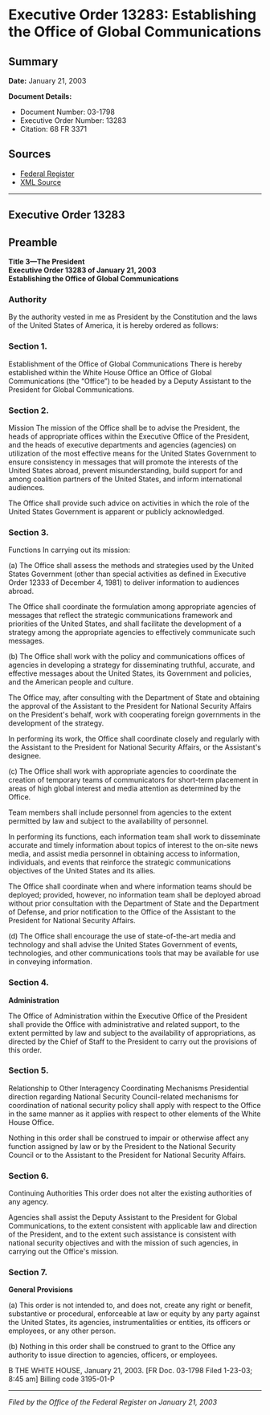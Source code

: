 # Executive Order 13283: Establishing the Office of Global Communications

## Summary

**Date:** January 21, 2003

**Document Details:**
- Document Number: 03-1798
- Executive Order Number: 13283
- Citation: 68 FR 3371

## Sources
- [Federal Register](https://www.federalregister.gov/documents/2003/01/24/03-1798/establishing-the-office-of-global-communications)
- [XML Source](https://www.federalregister.gov/documents/full_text/xml/2003/01/24/03-1798.xml)

---

## Executive Order 13283

## Preamble

**Title 3—The President**  
**Executive Order 13283 of January 21, 2003**  
**Establishing the Office of Global Communications**

### Authority

By the authority vested in me as President by the Constitution and the laws of the United States of America, it is hereby ordered as follows:
### Section 1.

Establishment of the Office of Global Communications
There is hereby established within the White House Office an Office of Global Communications (the “Office”) to be headed by a Deputy Assistant to the President for Global Communications.
### Section 2.

Mission
The mission of the Office shall be to advise the President, the heads of appropriate offices within the Executive Office of the President, and the heads of executive departments and agencies (agencies) on utilization of the most effective means for the United States Government to ensure consistency in messages that will promote the interests of the United States abroad, prevent misunderstanding, build support for and among coalition partners of the United States, and inform international audiences.

The Office shall provide such advice on activities in which the role of the United States Government is apparent or publicly acknowledged.
### Section 3.

Functions
In carrying out its mission:

(a) The Office shall assess the methods and strategies used by the United States Government (other than special activities as defined in Executive Order 12333 of December 4, 1981) to deliver information to audiences abroad.

The Office shall coordinate the formulation among appropriate agencies of messages that reflect the strategic communications framework and priorities of the United States, and shall facilitate the development of a strategy among the appropriate agencies to effectively communicate such messages.

(b) The Office shall work with the policy and communications offices of agencies in developing a strategy for disseminating truthful, accurate, and effective messages about the United States, its Government and policies, and the American people and culture.

The Office may, after consulting with the Department of State and obtaining the approval of the Assistant to the President for National Security Affairs on the President's behalf, work with cooperating foreign governments in the development of the strategy.

In performing its work, the Office shall coordinate closely and regularly with the Assistant to the President for National Security Affairs, or the Assistant's designee.

(c) The Office shall work with appropriate agencies to coordinate the creation of temporary teams of communicators for short-term placement in areas of high global interest and media attention as determined by the Office.

Team members shall include personnel from agencies to the extent permitted by law and subject to the availability of personnel.

In performing its functions, each information team shall work to disseminate accurate and timely information about topics of interest to the on-site news media, and assist media personnel in obtaining access to information, individuals, and events that reinforce the strategic communications objectives of the United States and its allies.

The Office shall coordinate when and where information teams should be deployed; provided, however, no information team shall be deployed abroad without prior consultation with the Department of State and the Department of Defense, and prior notification to the Office of the Assistant to the President for National Security Affairs.

(d) The Office shall encourage the use of state-of-the-art media and technology and shall advise the United States Government of events, technologies, and other communications tools that may be available for use in conveying information.
### Section 4.

**Administration**

The Office of Administration within the Executive Office of the President shall provide the Office with administrative and related support, to the extent permitted by law and subject to the availability of appropriations, as directed by the Chief of Staff to the President to carry out the provisions of this order.
### Section 5.

Relationship to Other Interagency Coordinating Mechanisms
Presidential direction regarding National Security Council-related mechanisms for coordination of national security policy shall apply with respect to the Office in the same manner as it applies with respect to other elements of the White House Office.

Nothing in this order shall be construed to impair or otherwise affect any function assigned by law or by the President to the National Security Council or to the Assistant to the President for National Security Affairs.
### Section 6.

Continuing Authorities
This order does not alter the existing authorities of any agency.

Agencies shall assist the Deputy Assistant to the President for Global Communications, to the extent consistent with applicable law and direction of the President, and to the extent such assistance is consistent with national security objectives and with the mission of such agencies, in carrying out the Office's mission.
### Section 7.

**General Provisions**

(a) This order is not intended to, and does not, create any right or benefit, substantive or procedural, enforceable at law or equity by any party against the United States, its agencies, instrumentalities or entities, its officers or employees, or any other person.

(b) Nothing in this order shall be construed to grant to the Office any authority to issue direction to agencies, officers, or employees.

B
THE WHITE HOUSE,
January 21, 2003. 
[FR Doc. 03-1798
Filed 1-23-03; 8:45 am]
Billing code 3195-01-P

---

*Filed by the Office of the Federal Register on January 21, 2003*
